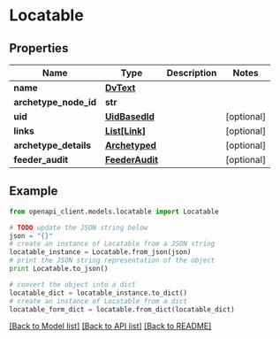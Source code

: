 # Locatable


## Properties

Name | Type | Description | Notes
------------ | ------------- | ------------- | -------------
**name** | [**DvText**](DvText.md) |  | 
**archetype_node_id** | **str** |  | 
**uid** | [**UidBasedId**](UidBasedId.md) |  | [optional] 
**links** | [**List[Link]**](Link.md) |  | [optional] 
**archetype_details** | [**Archetyped**](Archetyped.md) |  | [optional] 
**feeder_audit** | [**FeederAudit**](FeederAudit.md) |  | [optional] 

## Example

```python
from openapi_client.models.locatable import Locatable

# TODO update the JSON string below
json = "{}"
# create an instance of Locatable from a JSON string
locatable_instance = Locatable.from_json(json)
# print the JSON string representation of the object
print Locatable.to_json()

# convert the object into a dict
locatable_dict = locatable_instance.to_dict()
# create an instance of Locatable from a dict
locatable_form_dict = locatable.from_dict(locatable_dict)
```
[[Back to Model list]](../README.md#documentation-for-models) [[Back to API list]](../README.md#documentation-for-api-endpoints) [[Back to README]](../README.md)


